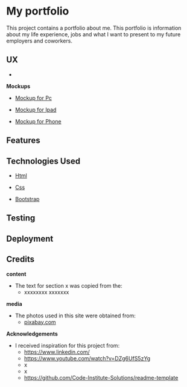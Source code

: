 # My portfolio

This project contains a portfolio about me.
This portfolio is information about my life experience,
jobs and what I want to present to my future employers and coworkers.

## UX
- 
**Mockups**

- <a href="../timmys-portfolio/ux/Project-my-portfolio-pc.pdf">Mockup for Pc</a>

- <a href="../timmys-portfolio/ux/Project-my-portfolio-ipad.pdf">Mockup for Ipad</a>

- <a href="../timmys-portfolio/ux/Project-my-portfolio-phone.pdf">Mockup for Phone</a>


## Features


## Technologies Used
- <a href="https://en.wikipedia.org/wiki/HTML" target="_blank"> Html </a>
  
  
- <a href="https://sv.wikipedia.org/wiki/Cascading_Style_Sheets" target="_blank"> Css </a>


- <a href="https://getbootstrap.com/" target="_blank"> Bootstrap </a>
  
## Testing
  
  
## Deployment
  
  
## Credits
  
   **content**
  - The text for section x was copied from the:
    - xxxxxxxx xxxxxxx
  
   **media**
  - The photos used in this site were obtained from:
    - <a href="https://pixabay.com/sv/" target="_blank"> pixabay.com </a>
    
   **Acknowledgements**
  - I received inspiration for this project from:
    - https://www.linkedin.com/
    - https://www.youtube.com/watch?v=DZg6UfS5zYg
    - x
    - x
    - https://github.com/Code-Institute-Solutions/readme-template
